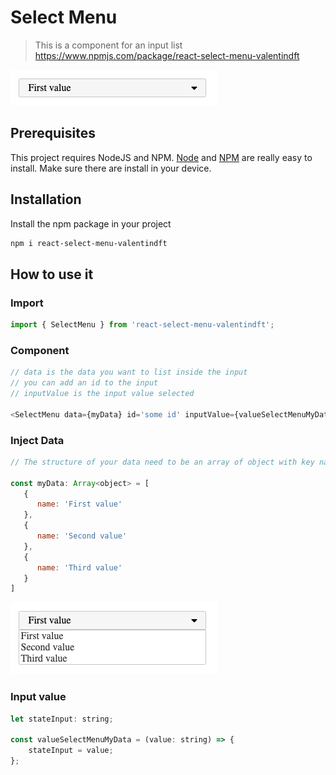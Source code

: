 # Select Menu

> This is a component for an input list https://www.npmjs.com/package/react-select-menu-valentindft

![Model](https://github.com/ValentinDft/select-menu/blob/master/public/assets/input.png)

## Prerequisites

This project requires NodeJS and NPM.
[Node](http://nodejs.org/) and [NPM](https://npmjs.org/) are really easy to install.
Make sure there are install in your device.

## Installation

Install the npm package in your project

```sh
npm i react-select-menu-valentindft
```

## How to use it 

### Import 
```javascript
import { SelectMenu } from 'react-select-menu-valentindft';
```

### Component
```javascript
// data is the data you want to list inside the input
// you can add an id to the input
// inputValue is the input value selected

<SelectMenu data={myData} id='some id' inputValue={valueSelectMenuMyData} />
```

### Inject Data
```javascript
// The structure of your data need to be an array of object with key name

const myData: Array<object> = [
   {
      name: 'First value'
   },
   {
      name: 'Second value'
   },
   {
      name: 'Third value'
   }
]
```
![Model](https://github.com/ValentinDft/select-menu/blob/master/public/assets/input-list.png)

### Input value
```javascript
let stateInput: string;

const valueSelectMenuMyData = (value: string) => {
    stateInput = value;
};
```
